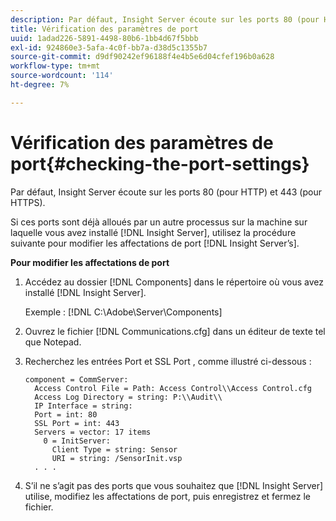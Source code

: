 ```yaml
---
description: Par défaut, Insight Server écoute sur les ports 80 (pour HTTP) et 443 (pour HTTPS).
title: Vérification des paramètres de port
uuid: 1adad226-5891-4498-80b6-1bb4d67f5bbb
exl-id: 924860e3-5afa-4c0f-bb7a-d38d5c1355b7
source-git-commit: d9df90242ef96188f4e4b5e6d04cfef196b0a628
workflow-type: tm+mt
source-wordcount: '114'
ht-degree: 7%

---
```


# Vérification des paramètres de port{#checking-the-port-settings}

Par défaut, Insight Server écoute sur les ports 80 (pour HTTP) et 443 (pour HTTPS).

Si ces ports sont déjà alloués par un autre processus sur la machine sur laquelle vous avez installé [!DNL Insight Server], utilisez la procédure suivante pour modifier les affectations de port [!DNL Insight Server’s].

**Pour modifier les affectations de port**

1. Accédez au dossier [!DNL Components] dans le répertoire où vous avez installé [!DNL Insight Server].

   Exemple : [!DNL C:\Adobe\Server\Components]

1. Ouvrez le fichier [!DNL Communications.cfg] dans un éditeur de texte tel que Notepad.
1. Recherchez les entrées Port et SSL Port , comme illustré ci-dessous :

   ```
   component = CommServer: 
     Access Control File = Path: Access Control\\Access Control.cfg
     Access Log Directory = string: P:\\Audit\\
     IP Interface = string: 
     Port = int: 80
     SSL Port = int: 443
     Servers = vector: 17 items
       0 = InitServer: 
         Client Type = string: Sensor
         URI = string: /SensorInit.vsp
     . . .
   ```

1. S’il ne s’agit pas des ports que vous souhaitez que [!DNL Insight Server] utilise, modifiez les affectations de port, puis enregistrez et fermez le fichier.
